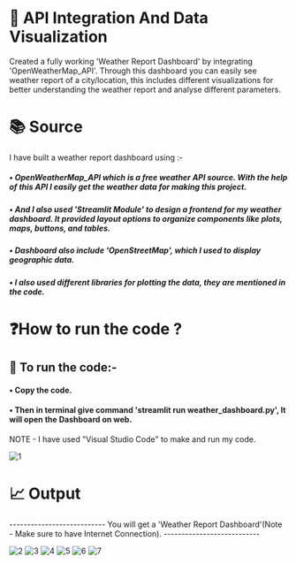 # 🔌 API Integration And Data Visualization
Created a fully working 'Weather Report Dashboard' by integrating 'OpenWeatherMap_API'. Through this dashboard you can easily see weather report of a city/location, this 
includes different visualizations for better understanding the weather report and analyse different parameters.
# 📚 Source
I have built a weather report dashboard using :-
##### • OpenWeatherMap_API which is a free weather API source. With the help of this API I easily get the weather data for making this project.
##### • And I also used 'Streamlit Module' to design a frontend for my weather dashboard. It provided layout options to organize components like plots, maps, buttons, and tables.
##### • Dashboard also include 'OpenStreetMap', which I used to display geographic data.
##### • I also used different libraries for plotting the data, they are mentioned in the code.
# ❓How to run the code ?
## 🔧 To run the code:-
#### • Copy the code.
#### • Then in terminal give command 'streamlit run weather_dashboard.py', It will open the Dashboard on web.
NOTE - I have used "Visual Studio Code" to make and run my code.

![1](https://github.com/user-attachments/assets/8ff0d864-affc-4b74-83c0-757fd873f035)
# 📈 Output
--------------------------- You will get a 'Weather Report Dashboard'(Note - Make sure to have Internet Connection). ---------------------------

![2](https://github.com/user-attachments/assets/f8e360c3-bf08-4a5b-8244-ea0f2de53c58)
![3](https://github.com/user-attachments/assets/ad3cffa4-a282-415d-92c2-8d9c49812f0e)
![4](https://github.com/user-attachments/assets/34b8ff45-c760-4e74-a883-975e87e9e71c)
![5](https://github.com/user-attachments/assets/12cecdbc-2c71-4d76-9d5f-ab99972c8be0)
![6](https://github.com/user-attachments/assets/7517b26c-4906-4cbb-a06a-77d24375228a)
![7](https://github.com/user-attachments/assets/9aa35c37-2d42-407a-a5b1-4bdb703494d7)

